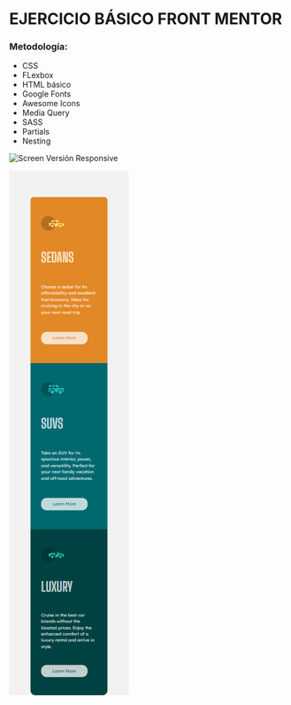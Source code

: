 # EJERCICIO BÁSICO FRONT MENTOR


### Metodología:
- CSS
- FLexbox
- HTML básico
- Google Fonts
- Awesome Icons
- Media Query
- SASS
- Partials
- Nesting


![Screen Versión Responsive](https://raw.githubusercontent.com/maomur/ejercicio-mentor-1/main/assets/images/screen-web-version.png)

![Screen Versión Web](https://raw.githubusercontent.com/maomur/ejercicio-mentor-1/main/assets/images/responsive-version.png)
